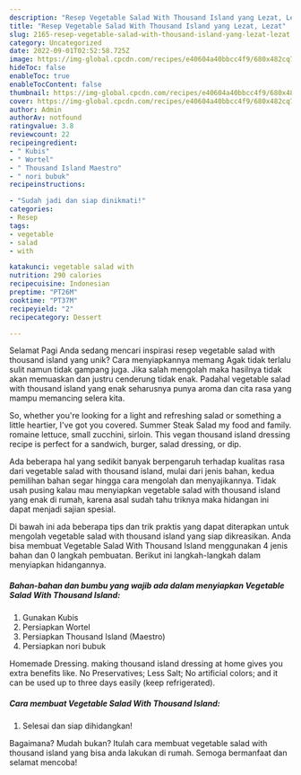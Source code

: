```yaml
---
description: "Resep Vegetable Salad With Thousand Island yang Lezat, Lezat"
title: "Resep Vegetable Salad With Thousand Island yang Lezat, Lezat"
slug: 2165-resep-vegetable-salad-with-thousand-island-yang-lezat-lezat
category: Uncategorized
date: 2022-09-01T02:52:58.725Z
image: https://img-global.cpcdn.com/recipes/e40604a40bbcc4f9/680x482cq70/vegetable-salad-with-thousand-island-foto-resep-utama.jpg
hideToc: false
enableToc: true
enableTocContent: false
thumbnail: https://img-global.cpcdn.com/recipes/e40604a40bbcc4f9/680x482cq70/vegetable-salad-with-thousand-island-foto-resep-utama.jpg
cover: https://img-global.cpcdn.com/recipes/e40604a40bbcc4f9/680x482cq70/vegetable-salad-with-thousand-island-foto-resep-utama.jpg
author: Admin
authorAv: notfound
ratingvalue: 3.8
reviewcount: 22
recipeingredient:
- " Kubis"
- " Wortel"
- " Thousand Island Maestro"
- " nori bubuk"
recipeinstructions:

- "Sudah jadi dan siap dinikmati!"
categories:
- Resep
tags:
- vegetable
- salad
- with

katakunci: vegetable salad with 
nutrition: 290 calories
recipecuisine: Indonesian
preptime: "PT26M"
cooktime: "PT37M"
recipeyield: "2"
recipecategory: Dessert

---
```



Selamat Pagi Anda sedang mencari inspirasi resep vegetable salad with thousand island yang unik? Cara menyiapkannya memang Agak tidak terlalu sulit namun tidak gampang juga. Jika salah mengolah maka hasilnya tidak akan memuaskan dan justru cenderung tidak enak. Padahal vegetable salad with thousand island yang enak seharusnya punya aroma dan cita rasa yang mampu memancing selera kita.


So, whether you&#39;re looking for a light and refreshing salad or something a little heartier, I&#39;ve got you covered. Summer Steak Salad my food and family. romaine lettuce, small zucchini, sirloin. This vegan thousand island dressing recipe is perfect for a sandwich, burger, salad dressing, or dip.

Ada beberapa hal yang sedikit banyak berpengaruh terhadap kualitas rasa dari vegetable salad with thousand island, mulai dari jenis bahan, kedua pemilihan bahan segar hingga cara mengolah dan menyajikannya. Tidak usah pusing kalau mau menyiapkan vegetable salad with thousand island yang enak di rumah, karena asal sudah tahu triknya maka hidangan ini dapat menjadi sajian spesial.


Di bawah ini ada beberapa tips dan trik praktis yang dapat diterapkan untuk mengolah vegetable salad with thousand island yang siap dikreasikan. Anda bisa membuat Vegetable Salad With Thousand Island menggunakan 4 jenis bahan dan 0 langkah pembuatan. Berikut ini langkah-langkah dalam menyiapkan hidangannya.

<!--inarticleads1-->

##### Bahan-bahan dan bumbu yang wajib ada dalam menyiapkan Vegetable Salad With Thousand Island:

1. Gunakan  Kubis
1. Persiapkan  Wortel
1. Persiapkan  Thousand Island (Maestro)
1. Persiapkan  nori bubuk


Homemade Dressing. making thousand island dressing at home gives you extra benefits like. No Preservatives; Less Salt; No artificial colors; and it can be used up to three days easily (keep refrigerated). 

<!--inarticleads2-->

##### Cara membuat Vegetable Salad With Thousand Island:


1. Selesai dan siap dihidangkan!



Bagaimana? Mudah bukan? Itulah cara membuat vegetable salad with thousand island yang bisa anda lakukan di rumah. Semoga bermanfaat dan selamat mencoba!
